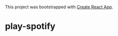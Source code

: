 This project was bootstrapped with [Create React App](https://github.com/facebookincubator/create-react-app).



# play-spotify
